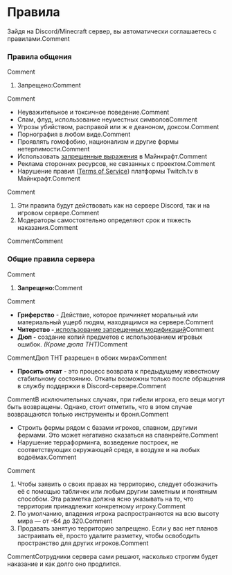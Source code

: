 # Правила

Зайдя на Discord/Minecraft сервер, вы автоматически соглашаетесь с правилами.Comment

### Правила общения <a href="#pravila-obsheniya" id="pravila-obsheniya"></a>

Comment

1. Запрещено:Comment

Comment

* Неуважительное и токсичное поведение.Comment
* Спам, флуд, использование неуместных символовComment
* Угрозы убийством, расправой или ж е деаноном, доксом.Comment
* Порнография в любом виде.Comment
* Проявлять гомофобию, национализм и другие формы нетерпимости.Comment
* Использовать [запрещенные выражения](https://app.gitbook.com/o/flpQo7ndBSEDsRd1KBrb/s/ZzyoxhTsRq6CY9GsZeYW/~/changes/72/rules/zapreshennye-vyrazheniya/~/overview) в Майнкрафт.Comment
* Реклама сторонних ресурсов, не связанных с проектом.Comment
* Нарушение правил ([Terms of Service](https://twitch.tv/p/en/legal/terms-of-service/)) платформы Twitch.tv в Майнкрафт.Comment

Comment

1. Эти правила будут действовать как на сервере Discord, так и на игровом сервере.Comment
2. Модераторы самостоятельно определяют срок и тяжесть наказания.Comment

Comment​Comment

### Общие правила сервера <a href="#obshie-pravila-servera" id="obshie-pravila-servera"></a>

Comment

1. **Запрещено:**&#x43;omment

Comment

* **Гриферство** - Действие, которое причиняет моральный или материальный ущерб людям, находящимся на сервере.Comment
* **Читерство -**[ использование запрещенных модификаций](https://app.gitbook.com/o/flpQo7ndBSEDsRd1KBrb/s/ZzyoxhTsRq6CY9GsZeYW/~/changes/72/rules/zapreshennye-modifikacii/~/overview)​Comment
* **Дюп -** создание копий предметов с использованием игровых ошибок. _(Кроме дюпа ТНТ)_&#x43;omment

CommentДюп ТНТ разрешен в обоих мирахComment

* **Просить откат** - это процесс возврата к предыдущему известному стабильному состояни&#x44E;**.** Откаты возможны только после обращения в службу поддержки в Discord-сервере.Comment

CommentВ исключительных случаях, при гибели игрока, его вещи могут быть возвращены. Однако, стоит отметить, что в этом случае возвращаются только инструменты и броня.Comment

* Строить фермы рядом с базами игроков, спавном, другими фермами. Это может негативно сказаться на спавнрейте.Comment
* Нарушение терраформинга, возведение построек, не соответствующих окружающей среде, в воздухе и на любых водоёмах.Comment

Comment

1. Чтобы заявить о своих правах на территорию, следует обозначить её с помощью табличек или любым другим заметным и понятным способом. Эта разметка должна ясно указывать на то, что территория принадлежит конкретному игроку.Comment
2. По умолчанию, владения игрока распространяются на всю высоту мира — от -64 до 320.Comment
3. Продавать занятую территорию запрещено. Если у вас нет планов застраивать её, просто удалите разметку, чтобы освободить пространство для других игроков.Comment

CommentСотрудники сервера сами решают, насколько строгим будет наказание и как долго оно продлится.

